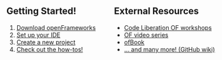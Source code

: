 
<div style="width: 50%; float: left;">
    <h2>Getting Started!</h2>

<ol>
<li> <a href="/download/"> Download openFrameworks </a> </li>
<li> <a href="/download/"> Set up your IDE </a> </li>
<li> <a href="/download/"> Create a new project </a> </li>
<li> <a href="#how_tos">Check out the how-tos!</a> </li>
</ol>

</div>

<div style="width: 50%; float: left;">

<h2>External Resources</h2>

<ul>
    <li> <a target="_blank"href="http://codeliberation.github.io/CLF-slides/"> Code Liberation OF workshops</a> </li>
    <li> <a href="https://www.youtube.com/watch?v=IKSTo_0pB28&index=51&list=PL4neAtv21WOmrV8z9rSzL20QpdLU1zJLr" target="_blank">OF video series</a></li>
    <li> <a href="#ofBook"> ofBook </a> </li>
    <li> <a href="https://github.com/openframeworks/openFrameworks/wiki/Resources-for-Learning"> ... and many more! (GitHub wiki) </a></li>
</div>